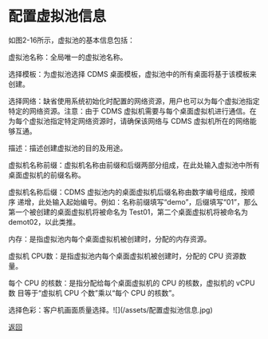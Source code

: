 # **配置虚拟池信息**

如图2-16所示，虚拟池的基本信息包括：

虚拟池名称：全局唯一的虚拟池名称。

选择模板：为虚拟池选择 CDMS 桌面模板，虚拟池中的所有桌面将基于该模板来创建。

选择网络：缺省使用系统初始化时配置的网络资源，用户也可以为每个虚拟池指定特定的网络资源。注意：由于 CDMS 虚拟机需要与每个桌面虚拟机进行通信。在为每个虚拟池指定特定网络资源时，请确保该网络与 CDMS 虚拟机所在的网络能够互通。

描述：描述创建虚拟池的目的及用途。

虚拟机名称前缀：虚拟机名称由前缀和后缀两部分组成，在此处输入虚拟池中所有桌面虚拟机的前缀名称。

虚拟机名称后缀：CDMS 虚拟池内的桌面虚拟机后缀名称由数字编号组成，按顺序 递增，此处输入起始编号。例如：名称前缀填写“demo”，后缀填写“01”，那么第一个被创建的桌面虚拟机将被命名为 Test01，第二个桌面虚拟机将被命名为demot02，以此类推。

内存：是指虚拟池内每个桌面虚拟机被创建时，分配的内存资源。

虚拟机 CPU数：是指虚拟池内每个桌面虚拟机被创建时，分配的 CPU 资源数 量。

每个 CPU 的核数：是指分配给每个桌面虚拟机的 CPU 的核数，虚拟机的 vCPU 数 目等于“虚拟机 CPU 个数”乘以“每个 CPU 的核数”。

选择色彩：客户机画面质量选择。!\[\]\(/assets/配置虚拟池信息.jpg\)

[返回](/chuang-jian-zhuo-mian-chi.md)

